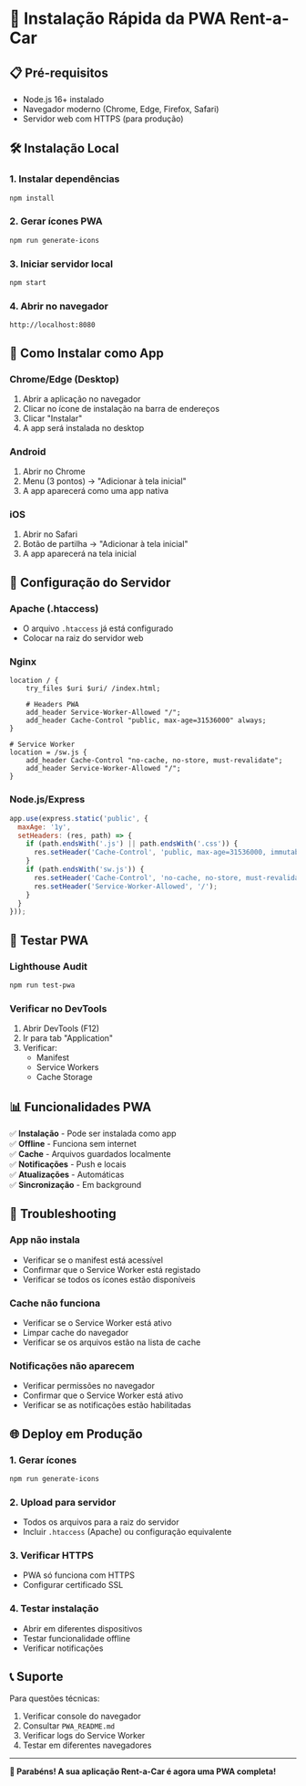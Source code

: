 # 🚀 Instalação Rápida da PWA Rent-a-Car

## 📋 Pré-requisitos

- Node.js 16+ instalado
- Navegador moderno (Chrome, Edge, Firefox, Safari)
- Servidor web com HTTPS (para produção)

## 🛠️ Instalação Local

### 1. Instalar dependências
```bash
npm install
```

### 2. Gerar ícones PWA
```bash
npm run generate-icons
```

### 3. Iniciar servidor local
```bash
npm start
```

### 4. Abrir no navegador
```
http://localhost:8080
```

## 📱 Como Instalar como App

### Chrome/Edge (Desktop)
1. Abrir a aplicação no navegador
2. Clicar no ícone de instalação na barra de endereços
3. Clicar "Instalar"
4. A app será instalada no desktop

### Android
1. Abrir no Chrome
2. Menu (3 pontos) → "Adicionar à tela inicial"
3. A app aparecerá como uma app nativa

### iOS
1. Abrir no Safari
2. Botão de partilha → "Adicionar à tela inicial"
3. A app aparecerá na tela inicial

## 🔧 Configuração do Servidor

### Apache (.htaccess)
- O arquivo `.htaccess` já está configurado
- Colocar na raiz do servidor web

### Nginx
```nginx
location / {
    try_files $uri $uri/ /index.html;
    
    # Headers PWA
    add_header Service-Worker-Allowed "/";
    add_header Cache-Control "public, max-age=31536000" always;
}

# Service Worker
location = /sw.js {
    add_header Cache-Control "no-cache, no-store, must-revalidate";
    add_header Service-Worker-Allowed "/";
}
```

### Node.js/Express
```javascript
app.use(express.static('public', {
  maxAge: '1y',
  setHeaders: (res, path) => {
    if (path.endsWith('.js') || path.endsWith('.css')) {
      res.setHeader('Cache-Control', 'public, max-age=31536000, immutable');
    }
    if (path.endsWith('sw.js')) {
      res.setHeader('Cache-Control', 'no-cache, no-store, must-revalidate');
      res.setHeader('Service-Worker-Allowed', '/');
    }
  }
}));
```

## 🧪 Testar PWA

### Lighthouse Audit
```bash
npm run test-pwa
```

### Verificar no DevTools
1. Abrir DevTools (F12)
2. Ir para tab "Application"
3. Verificar:
   - Manifest
   - Service Workers
   - Cache Storage

## 📊 Funcionalidades PWA

✅ **Instalação** - Pode ser instalada como app  
✅ **Offline** - Funciona sem internet  
✅ **Cache** - Arquivos guardados localmente  
✅ **Notificações** - Push e locais  
✅ **Atualizações** - Automáticas  
✅ **Sincronização** - Em background  

## 🚨 Troubleshooting

### App não instala
- Verificar se o manifest está acessível
- Confirmar que o Service Worker está registado
- Verificar se todos os ícones estão disponíveis

### Cache não funciona
- Verificar se o Service Worker está ativo
- Limpar cache do navegador
- Verificar se os arquivos estão na lista de cache

### Notificações não aparecem
- Verificar permissões no navegador
- Confirmar que o Service Worker está ativo
- Verificar se as notificações estão habilitadas

## 🌐 Deploy em Produção

### 1. Gerar ícones
```bash
npm run generate-icons
```

### 2. Upload para servidor
- Todos os arquivos para a raiz do servidor
- Incluir `.htaccess` (Apache) ou configuração equivalente

### 3. Verificar HTTPS
- PWA só funciona com HTTPS
- Configurar certificado SSL

### 4. Testar instalação
- Abrir em diferentes dispositivos
- Testar funcionalidade offline
- Verificar notificações

## 📞 Suporte

Para questões técnicas:
1. Verificar console do navegador
2. Consultar `PWA_README.md`
3. Verificar logs do Service Worker
4. Testar em diferentes navegadores

---

**🎉 Parabéns! A sua aplicação Rent-a-Car é agora uma PWA completa!**
